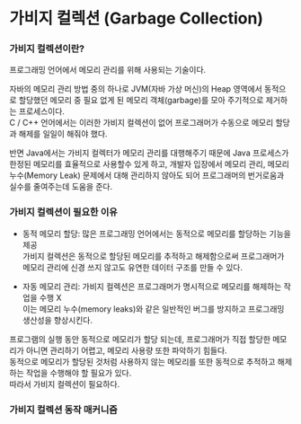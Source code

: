 # 가비지 컬렉션 (Garbage Collection)

### 가비지 컬렉션이란?
 프로그래밍 언어에서 메모리 관리를 위해 사용되는 기술이다. </br>

 자바의 메모리 관리 방법 중의 하나로 JVM(자바 가상 머신)의 Heap 영역에서 동적으로 할당했던 메모리 중 필요 없게 된 메모리 객체(garbage)를 모아 주기적으로 제거하는 프로세스이다.</br>
 C / C++ 언어에서는 이러한 가비지 컬렉션이 없어 프로그래머가 수동으로 메모리 할당과 해제를 일일이 해줘야 했다.</br>

 반면 Java에서는 가비지 컬렉터가 메모리 관리를 대행해주기 때문에 Java 프로세스가 한정된 메모리를 효율적으로 사용할수 있게 하고, 개발자 입장에서 메모리 관리, 메모리 누수(Memory Leak) 문제에서 대해 관리하지 않아도 되어 프로그래머의 번거로움과 실수를 줄여주는데 도움을 준다.


### 가비지 컬렉션이 필요한 이유
- 동적 메모리 할당: 많은 프로그래밍 언어에서는 동적으로 메모리를 할당하는 기능을 제공 </br>
가비지 컬렉션은 동적으로 할당된 메모리를 추적하고 해제함으로써 프로그래머가 메모리 관리에 신경 쓰지 않고도 유연한 데이터 구조를 만들 수 있다.</br>

- 자동 메모리 관리: 가비지 컬렉션은 프로그래머가 명시적으로 메모리를 해제하는 작업을 수행 X </br>
이는 메모리 누수(memory leaks)와 같은 일반적인 버그를 방지하고 프로그래밍 생산성을 향상시킨다.</br>
 
프로그램의 실행 동안 동적으로 메모리가 할당 되는데, 프로그래머가 직접 할당한 메모리가 아니면 관리하기 어렵고, 메모리 사용량 또한 파악하기 힘들다.</br>
동적으로 메모리가 할당된 것처럼 사용하지 않는 메모리를 또한 동적으로 추적하고 해제하는 작업을 수행해야 할 필요가 있다. </br>
따라서 가비지 컬렉션이 필요하다.

### 가비지 컬렉션 동작 매커니즘

